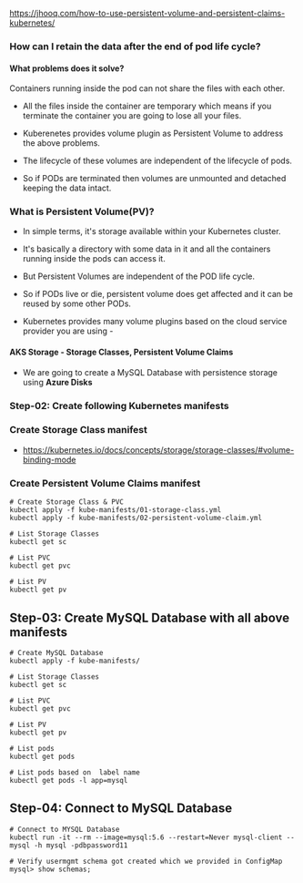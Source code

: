 https://jhooq.com/how-to-use-persistent-volume-and-persistent-claims-kubernetes/

### How can I retain the data after the end of pod life cycle?


#### What problems does it solve?
Containers running inside the pod can not share the files with each other.

- All the files inside the container are temporary which means if you terminate the container you are going to lose all your files.

- Kuberenetes provides volume plugin as Persistent Volume to address the above problems.

- The lifecycle of these volumes are independent of the lifecycle of pods.

- So if PODs are terminated then volumes are unmounted and detached keeping the data intact.



### What is Persistent Volume(PV)?
- In simple terms, it's storage available within your Kubernetes cluster. 

- It's basically a directory with some data in it and all the containers running inside the pods can access it. 
- But Persistent Volumes are independent of the POD life cycle.

- So if PODs live or die, persistent volume does get affected and it can be reused by some other PODs.

- Kubernetes provides many volume plugins based on the cloud service provider you are using -




#### AKS Storage -  Storage Classes, Persistent Volume Claims

- We are going to create a MySQL Database with persistence storage using **Azure Disks** 


### Step-02: Create following Kubernetes manifests
### Create Storage Class manifest
- https://kubernetes.io/docs/concepts/storage/storage-classes/#volume-binding-mode




### Create Persistent Volume Claims manifest
```
# Create Storage Class & PVC
kubectl apply -f kube-manifests/01-storage-class.yml
kubectl apply -f kube-manifests/02-persistent-volume-claim.yml

# List Storage Classes
kubectl get sc

# List PVC
kubectl get pvc 

# List PV
kubectl get pv
```


## Step-03: Create MySQL Database with all above manifests
```
# Create MySQL Database
kubectl apply -f kube-manifests/

# List Storage Classes
kubectl get sc

# List PVC
kubectl get pvc 

# List PV
kubectl get pv

# List pods
kubectl get pods 

# List pods based on  label name
kubectl get pods -l app=mysql
```

## Step-04: Connect to MySQL Database
```
# Connect to MYSQL Database
kubectl run -it --rm --image=mysql:5.6 --restart=Never mysql-client -- mysql -h mysql -pdbpassword11

# Verify usermgmt schema got created which we provided in ConfigMap
mysql> show schemas;
```


